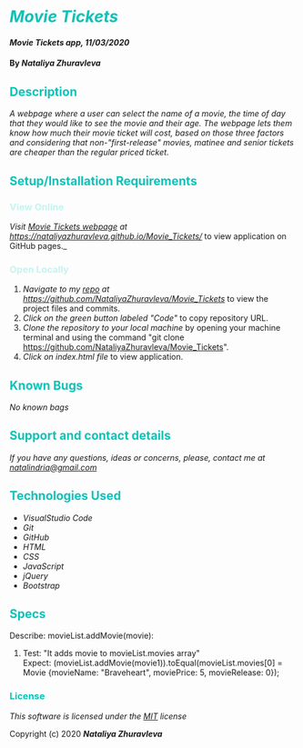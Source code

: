 # <span style="color:#0ec2b8">_Movie Tickets_</span>

#### _Movie Tickets app, 11/03/2020_

#### By _**Nataliya Zhuravleva**_

## <span style="color:#0ec2b8">Description</span>

_A webpage where a user can select the name of a movie, the time of day that they would like to see the movie and their age. The webpage lets them know how much their movie ticket will cost, based on those three factors and considering that non-"first-release" movies, matinee and senior tickets are cheaper than the regular priced ticket._


## <span style="color:#0ec2b8">Setup/Installation Requirements</span>
### <span style="color:#c4f4ef">View Online</span>
_Visit [Movie Tickets webpage](https://nataliyazhuravleva.github.io/Movie_Tickets/) at https://nataliyazhuravleva.github.io/Movie_Tickets/_ to view application on GitHub pages._

### <span style="color:#c4f4ef">Open Locally</span>
1. _Navigate to my [ repo](https://github.com/NataliyaZhuravleva/Movie_Tickets) at https://github.com/NataliyaZhuravleva/Movie_Tickets_ to view the project files and commits.
2. _Click on the green button labeled "Code"_ to copy repository URL.
3. _Clone the repository to your local machine_ by opening your machine terminal and using the command "git clone https://github.com/NataliyaZhuravleva/Movie_Tickets".
4. _Click on index.html file_ to view application.



## <span style="color:#0ec2b8">Known Bugs</span>

_No known bags_

## <span style="color:#0ec2b8">Support and contact details</span>

_If you have any questions, ideas or concerns, please, contact me at [natalindria@gmail.com](mailto:natalindria@gmail.com)_


## <span style="color:#0ec2b8">Technologies Used</span>

* _VisualStudio Code_
* _Git_
* _GitHub_
* _HTML_
* _CSS_
* _JavaScript_
* _jQuery_
* _Bootstrap_

## <span style="color:#0ec2b8">Specs</span>

Describe: movieList.addMovie(movie):

1. Test: "It adds movie to movieList.movies array"<br>
    Expect: (movieList.addMovie(movie1)).toEqual(movieList.movies[0] = Movie {movieName: "Braveheart", moviePrice: 5, movieRelease: 0});



### <span style="color:#0ec2b8">License</span> 

*This software is licensed under the [MIT](https://choosealicense.com/licenses/mit/) license*

Copyright (c) 2020 **_Nataliya Zhuravleva_**
